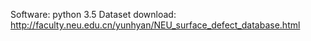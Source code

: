 Software: python 3.5
Dataset download: http://faculty.neu.edu.cn/yunhyan/NEU_surface_defect_database.html